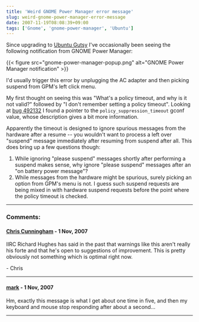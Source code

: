 ```yaml
---
title: 'Weird GNOME Power Manager error message'
slug: weird-gnome-power-manager-error-message
date: 2007-11-19T08:08:39+09:00
tags: ['Gnome', 'gnome-power-manager', 'Ubuntu']
---
```


Since upgrading to [Ubuntu Gutsy](https://wiki.ubuntu.com/GutsyGibbon)
I\'ve occasionally been seeing the following notification from GNOME
Power Manager:

{{< figure src="gnome-power-manager-popup.png"
        alt="GNOME Power Manager notification" >}}

I\'d usually trigger this error by unplugging the AC adapter and then
picking suspend from GPM\'s left click menu.

My first thought on seeing this was \"What\'s a policy timeout, and why
is it not valid?\" followed by \"I don\'t remember setting a policy
timeout\". Looking at [bug
492132](http://bugzilla.gnome.org/show_bug.cgi?id=492132) I found a
pointer to the `policy_suppression_timeout` gconf value, whose
description gives a bit more information.

Apparently the timeout is designed to ignore spurious messages from the
hardware after a resume \-- you wouldn\'t want to process a left over
\"suspend\" message immediately after resuming from suspend after all.
This does bring up a few questions though:

1.  While ignoring \"please suspend\" messages shortly after performing
    a suspend makes sense, why ignore \"please suspend\" messages after
    an \"on battery power message\"?
2.  While messages from the hardware might be spurious, surely picking
    an option from GPM\'s menu is not. I guess such suspend requests are
    being mixed in with hardware suspend requests before the point where
    the policy timeout is checked.

---
### Comments:
#### [Chris Cunningham](http://blondechris.com) - <time datetime="2007-11-19 18:26:27">1 Nov, 2007</time>

IIRC Richard Hughes has said in the past that warnings like this aren\'t
really his forte and that he\'s open to suggestions of improvement. This
is pretty obviously not something which is optimal right now.

\- Chris

---
#### [mark](http://blog.markvdb.be) - <time datetime="2007-11-19 19:55:20">1 Nov, 2007</time>

Hm, exactly this message is what I get about one time in five, and then
my keyboard and mouse stop responding after about a second\...

---
